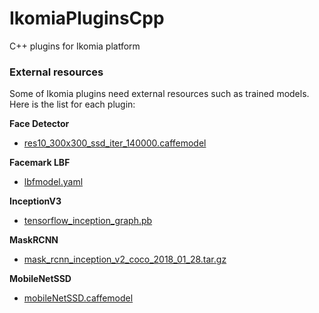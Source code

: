 # IkomiaPluginsCpp
C++ plugins for Ikomia platform

### External resources
Some of Ikomia plugins need external resources such as trained models. Here is the list for each plugin:


**Face Detector**
- [res10_300x300_ssd_iter_140000.caffemodel](https://github.com/opencv/opencv_3rdparty/raw/dnn_samples_face_detector_20170830/res10_300x300_ssd_iter_140000.caffemodel)

**Facemark LBF**
- [lbfmodel.yaml](https://raw.githubusercontent.com/kurnianggoro/GSOC2017/master/data/lbfmodel.yaml)

**InceptionV3**
- [tensorflow_inception_graph.pb](https://github.com/petewarden/tf_ios_makefile_example/raw/master/data/tensorflow_inception_graph.pb)

**MaskRCNN**
- [mask_rcnn_inception_v2_coco_2018_01_28.tar.gz](http://download.tensorflow.org/models/object_detection/mask_rcnn_inception_v2_coco_2018_01_28.tar.gz)

**MobileNetSSD**
- [mobileNetSSD.caffemodel](https://drive.google.com/open?id=0B3gersZ2cHIxRm5PMWRoTkdHdHc)
